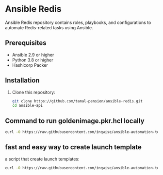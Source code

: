 # Ansible Redis

Ansible Redis repository contains roles, playbooks, and configurations to automate Redis-related tasks using Ansible.

## Prerequisites

- Ansible 2.9 or higher
- Python 3.8 or higher
- Hashicorp Packer 

## Installation

1. Clone this repository:
   ```bash
   git clone https://github.com/tamal-pension/ansible-redis.git
   cd ansible-api

## Command to run goldenimage.pkr.hcl locally

```bash
curl -O https://raw.githubusercontent.com/inqwise/ansible-automation-toolkit/default/packer/goldenimage.pkr.hcl && packer build --only=amazon-ebs.amzn2_x86 -var cpu_arch=x86 -var 'verbose=true' -var 'aws_profile=<profile>' -var 'tag=<tag>' -var app=<app name> -var 'aws_region=<region>' -var 'base_path=<s3 playbooks base path>' goldenimage.pkr.hcl
```

## fast and easy way to create launch template
a script that create launch templates:

```bash
curl -O https://raw.githubusercontent.com/inqwise/ansible-automation-toolkit/master/create_template.sh && bash create_template.sh --template-name <template name> --region <region> --profile <profile>
```
